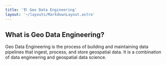 ```yaml
---
title: '🏗️ Geo Data Engineering'
layout: '~/layouts/MarkdownLayout.astro'
---
```


## What is Geo Data Engineering?

Geo Data Engineering is the process of building and maintaining data pipelines that ingest, process, and store geospatial data. It is a combination of data engineering and geospatial data science.
